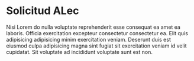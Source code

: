 # Solicitud ALec

Nisi Lorem do nulla voluptate reprehenderit esse consequat ea amet ea laboris. Officia exercitation excepteur consectetur consectetur ea. Elit quis adipisicing adipisicing minim exercitation veniam. Deserunt duis est eiusmod culpa adipisicing magna sint fugiat sit exercitation veniam id velit cupidatat. Sit voluptate ad incididunt voluptate sunt est non.